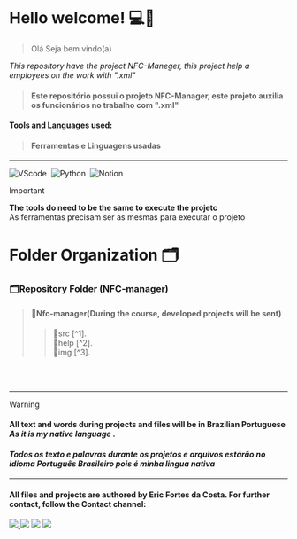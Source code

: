 
# Hello welcome! 💻📱
> Olá Seja bem vindo(a)

*This repository have the project NFC-Maneger, this project help a employees on the work with ".xml"* 
>####  Este repositório possui o projeto NFC-Manager, este projeto auxilia os funcionários no trabalho com ".xml"

#### Tools and Languages ​​used:
>#### Ferramentas e Linguagens usadas
<hr>

![VScode](https://img.shields.io/badge/VScode-blue?style=for-the-badge&logo=code&logoColor=blue)&nbsp;
![Python](https://img.shields.io/badge/python-green?style=for-the-badge&logo=python&logoColor=white)&nbsp;
![Notion](https://img.shields.io/badge/Notion-000000?style=for-the-badge&logo=notion&logoColor=white)&nbsp;

> [!IMPORTANT]
> **The tools do need to be the same to execute the projetc** <br>
> As ferramentas precisam ser as mesmas para executar o projeto

# Folder Organization 🗂
### 🗂Repository Folder (NFC-manager)<br/>
>#### 📂Nfc-manager(During the course, developed projects will be sent)<br/>                                          
>>📁src [^1].<br/>
>>📂help [^2].<br/>
>>📁img [^3].<br/>

<br>
<br>
<hr>

> [!WARNING]
> #### All text and words during projects and files will be in Brazilian Portuguese *As it is my native language* .
> #### *Todos os texto e palavras durante os projetos e arquivos estárão no idioma Português Brasileiro pois é minha lingua nativa*

___
#### All files and projects are authored by Eric Fortes da Costa. For further contact, follow the Contact channel:<br>
<div> 
<a href="https://www.instagram.com/ericfortesdev/" target="_blank"><img src="https://img.shields.io/badge/-Instagram-%23E4405F?style=for-the-badge&logo=instagram&logoColor=white">
</a>
<a href = "mailto:ericcostaf.w@gmail.com?subject=&body="> <img src="https://img.shields.io/badge/-Gmail-%23333?style=for-the-badge&logo=gmail&logoColor=white" target="_blank"></a>
<a href="https://www.linkedin.com/in/ericcostaw/" target="_blank"><img src="https://img.shields.io/badge/-LinkedIn-%230077B5?style=for-the-badge&logo=linkedin&logoColor=white"  target="_blank"></a> 
<a href="https://portifolioericcosta.netlify.app/" target="_blank"><img src="https://img.shields.io/badge/Portifólio-39457E?logo=git&logoColor=white&style=for-the-badge"  target="_blank"></a> 
</div>&nbsp;&nbsp;
